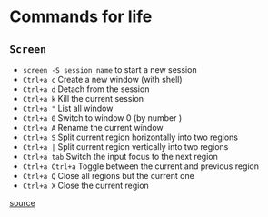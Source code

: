 # Commands for life

`Screen`
---
- `screen -S session_name` to start a new session
- `Ctrl+a c` Create a new window (with shell)
- `Ctrl+a d` Detach from the session
- `Ctrl+a k` Kill the current session
- `Ctrl+a "` List all window
- `Ctrl+a 0` Switch to window 0 (by number )
- `Ctrl+a A` Rename the current window
- `Ctrl+a S` Split current region horizontally into two regions
- `Ctrl+a |` Split current region vertically into two regions
- `Ctrl+a tab` Switch the input focus to the next region
- `Ctrl+a Ctrl+a` Toggle between the current and previous region
- `Ctrl+a Q` Close all regions but the current one
- `Ctrl+a X` Close the current region

[source](https://linuxize.com/post/how-to-use-linux-screen/)
